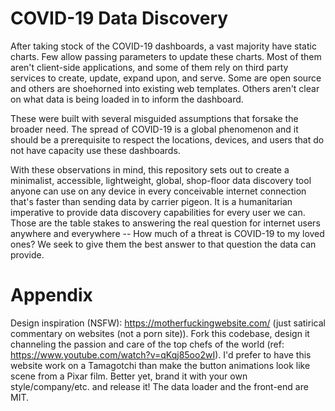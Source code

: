 # COVID-19 Data Discovery
After taking stock of the COVID-19 dashboards, a vast majority have static charts. Few allow passing parameters to update these charts. Most of them aren't client-side applications, and some of them rely on third party services to create, update, expand upon, and serve. Some are open source and others are shoehorned into existing web templates. Others aren't clear on what data is being loaded in to inform the dashboard. 

These were built with several misguided assumptions that forsake the broader need. The spread of COVID-19 is a global phenomenon and it should be a prerequisite to respect the locations, devices, and users that do not have capacity use these dashboards.

With these observations in mind, this repository sets out to create a minimalist, accessible, lightweight, global, shop-floor data discovery tool anyone can use on any device in every conceivable internet connection that's faster than sending data by carrier pigeon. It is a humanitarian imperative to provide data discovery capabilities for every user we can. Those are the table stakes to answering the real question for internet users anywhere and everywhere -- How much of a threat is COVID-19 to my loved ones? We seek to give them the best answer to that question the data can provide. 

# Appendix
Design inspiration (NSFW): https://motherfuckingwebsite.com/ (just satirical commentary on websites (not a porn site)). Fork this codebase, design it channeling the passion and care of the top chefs of the world (ref: https://www.youtube.com/watch?v=qKqj85oo2wI). I'd prefer to have this website work on a Tamagotchi than make the button animations look like scene from a Pixar film. Better yet, brand it with your own style/company/etc. and release it! The data loader and the front-end are MIT.
